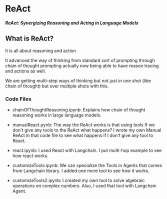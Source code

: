 # ReAct
##### ReAct: Synergizing Reasoning and Acting in Language Models
## What is ReAct?
It is all about reasoning and action

It advanced the way of thinking from standard sort of prompting through chain of thought prompting actually now being able to have reason tracing and actions as well.

We are getting multi-step ways of thinking but not just in one shot (like chain of thought) but over multiple shots with this.

### Code Files

* chainOfThoughtReasoning.ipynb: Explains how chain of thought reasoning works in large language models.

* manualReact.pynb: The way the ReAct works is that using tools If we don't give any tools to the ReAct what happens? I wrote my own Manual ReAct in that code file to see what happens if I don't give any tool to React.

* react.ipynb: I used React with Langchain. I put multi-hop example to see how react works.

* customizeTools.ipynb: We can specialize the Tools in Agents that comes from Langchain library. I added one more tool to see how it works.

* customizeTools2.ipynb: I created my own tool to solve algebraic operations on complex numbers. Also, I used that tool with Langchain Agent. 
